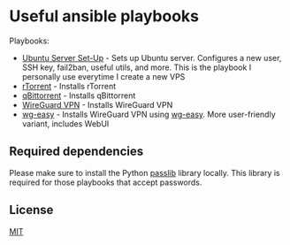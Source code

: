 # Useful ansible playbooks

Playbooks:

- [Ubuntu Server Set-Up](server-setup) - Sets up Ubuntu server. Configures a new user, SSH key, fail2ban, useful utils, and more. This is the playbook I personally use everytime I create a new VPS
- [rTorrent](rtorrent) - Installs rTorrent
- [qBittorrent](qbittorrent) - Installs qBittorrent
- [WireGuard VPN](vpn) - Installs WireGuard VPN
- [wg-easy](wg-easy) - Installs WireGuard VPN using [wg-easy](https://github.com/wg-easy/wg-easy). More user-friendly variant, includes WebUI

## Required dependencies

Please make sure to install the Python [passlib](https://pypi.org/project/passlib/) library locally.
This library is required for those playbooks that accept passwords.

## License

[MIT](https://choosealicense.com/licenses/mit/)
